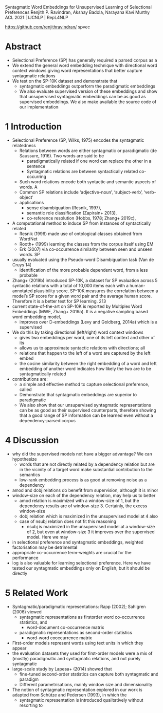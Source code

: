 Syntagmatic Word Embeddings for Unsupervised Learning of Selectional Preferences
Renjith P. Ravindran, Akshay Badola, Narayana Kavi Murthy
ACL 2021 | IJCNLP | RepL4NLP

https://github.com/renjithravindran/ spvec

# Abstract

* Selectional Preference (SP) has generally required a parsed corpus as a
* We extend the general word embedding technique with directional word context
  windows giving word representations that better capture syntagmatic relations
* We test on the SP-10K dataset and demonstrate that
  * syntagmatic embeddings outperform the paradigmatic embeddings
  * We also evaluate supervised version of these embeddings and show that
    unsupervised syntagmatic embeddings can be as good as supervised
    embeddings. We also make available the source code of our implementation

# 1 Introduction


* Selectional Preference (SP, Wilks, 1975) encodes the syntagmatic relatedness
  * Relations between words are either syntagmatic or paradigmatic (de
    Saussure, 1916). Two words are said to be
    * paradigmatically related if one word can replace the other in a sentence
    * Syntagmatic relations are between syntactically related co-occurring
  * Such word relations encode both syntactic and semantic aspects of words. A
  * Common SP relations include ‘adjective-noun’, ‘subject-verb’, ‘verb-object’
  * applications
    * sense disambiguation (Resnik, 1997),
    * semantic role classification (Zapirain+ 2013),
    * co-reference resolution (Hobbs, 1978; Zhang+ 2019c),
* A computational method to induce SP from instances of syntactically related
  * Resnik (1996) made use of ontological classes obtained from WordNet
  * Rooth+ (1999) learning the classes from the corpus itself using EM
  * Erk (2007) via co-occurrence similarity between seen and unseen words. SP
* usually evaluated using the Pseudo-word Disambiguation task (Van de Cruys 14)
  * identification of the more probable dependent word, from a less probable
* Zhang+  (2019b) introduced SP-10K, a dataset for SP evaluation across 5
  syntactic relations with a total of 10,000 items each with a human-annotated
  plausibility score. SP-10K measures the correlation between a model’s SP
  score for a given word pair and the average human score. Therefore it is a
  better test for SP learning.  213
* current state-of-the-art on SP-10K is reported by Multiplex Word Embeddings
  (MWE, Zhang+ 2019a). It is a negative sampling based word embedding model,
  * improves over D-embeddings (Levy and Goldberg, 2014a) which is a supervised
* We do this by taking directional (left/right) word context windows
  * gives two embeddings per word, one of its left context and other of its
  * allows us to approximate syntactic relations with directions; all
  * relations that happen to the left of a word are captured by the left embed
  * the cosine similarity between the right embedding of a word and
    left embedding of another word indicates
    how likely the two are to be syntagmatically related
* contributions are:
  * a simple and effective method to capture selectional preference, called
  * Demonstrate that syntagmatic embeddings are superior to paradigmatic
  * We also show that our unsupervised syntagmatic representations can be as
    good as their supervised counterparts, therefore showing that a good range
    of SP information can be learned even without a dependency-parsed corpus

# 4 Discussion

* why did the supervised models not have a bigger advantage? We can hypothesize
  * words that are not directly related by a dependency relation but are in the
    vicinity of a target word make substantial contribution to the semantics
  * low-rank embedding process is as good at removing noise as a dependency
* amod and dobj relations do benefit from supervision, although it is minor
* window-size on each of the dependency relation, may help us to better
  * amod relation is maximized with a window-size of 1, but the
    dependency results are of window-size 3. Certainly, the excess window-size
  * dobj relation which is maximized in the unsupervised model at 4 also
  * case of nsubj relation does not fit this reasoning
    * nsubj is maximized in the unsupervised model at a window-size of 2, but
      even at window-size 3 it improves over the supervised model. Here we may
* in selectional preference and syntagmatic embeddings, weighted factorisation
  may be detrimental
* appropriate co-occurrence term-weights are crucial for the performance
* log is also valuable for learning selectional preference.  Here we have
  tested our syntagmatic embeddings only on English, but it should be directly

# 5 Related Work

* Syntagmatic/paradigmatic representations: Rapp (2002); Sahlgren (2006) viewed
  * syntagmatic representations as firstorder word co-occurrence statistics, and
    * word-document co-occurrence matrix
  * paradigmatic representations as second-order statistics
    * word-word cooccurrence matrix
* First-order models represent words using text units in which they appear
* the evaluation datasets they used for first-order models were a mix of
  (mostly) paradigmatic and syntagmatic relations, and not purely syntagmatic
* large-scale study by Lapesa+ (2014) showed that
  * fine-tuned second-order statistics can capture both syntagmatic and paradigm
  * Different parametrisations, mainly window size and dimensionality
* The notion of syntagmatic representation explored in our work is adapted from
  Schütze and Pedersen (1993), in which the
  * syntagmatic representation is introduced qualitatively without resorting to
